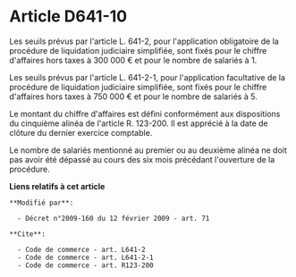 # Article D641-10

Les seuils prévus par l'article L. 641-2, pour l'application obligatoire de la procédure de liquidation judiciaire
simplifiée, sont fixés pour le chiffre d'affaires hors taxes à 300 000 € et pour le nombre de salariés à 1. 

Les seuils prévus par l'article L. 641-2-1, pour l'application facultative de la procédure de liquidation judiciaire
simplifiée, sont fixés pour le chiffre d'affaires hors taxes à 750 000 € et pour le nombre de salariés à 5. 

Le montant du chiffre d'affaires est défini conformément aux dispositions du cinquième alinéa de l'article R. 123-200. Il est
apprécié à la date de clôture du dernier exercice comptable. 

Le nombre de salariés mentionné au premier ou au deuxième alinéa ne doit pas avoir été dépassé au cours des six mois
précédant l'ouverture de la procédure.

**Liens relatifs à cet article**

	**Modifié par**:

	  - Décret n°2009-160 du 12 février 2009 - art. 71

	**Cite**:

	  - Code de commerce - art. L641-2
	  - Code de commerce - art. L641-2-1
	  - Code de commerce - art. R123-200
